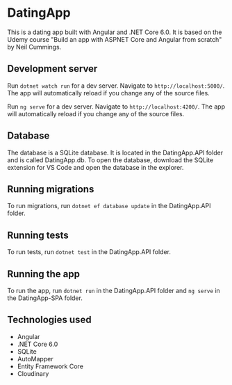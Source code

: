 # DatingApp
This is a dating app built with Angular and .NET Core 6.0. It is based on the Udemy course "Build an app with ASPNET Core and Angular from scratch" by Neil Cummings.

## Development server
Run `dotnet watch run` for a dev server. Navigate to `http://localhost:5000/`. The app will automatically reload if you change any of the source files.

Run `ng serve` for a dev server. Navigate to `http://localhost:4200/`. The app will automatically reload if you change any of the source files.

## Database
The database is a SQLite database. It is located in the DatingApp.API folder and is called DatingApp.db. To open the database, download the SQLite extension for VS Code and open the database in the explorer.

## Running migrations
To run migrations, run `dotnet ef database update` in the DatingApp.API folder.

## Running tests
To run tests, run `dotnet test` in the DatingApp.API folder.

## Running the app
To run the app, run `dotnet run` in the DatingApp.API folder and `ng serve` in the DatingApp-SPA folder.

## Technologies used
- Angular
- .NET Core 6.0
- SQLite
- AutoMapper
- Entity Framework Core
- Cloudinary



